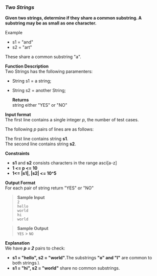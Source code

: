 ### _Two Strings_

**Given two strings, determine if they share a common substring. A substring may be as small as one character.**

Example

- s1 = "and"
- s2 = "art"

These share a common substring "a".

**Function Description**\
Two Strings has the following paramenters:

- String s1 = a string;
- String s2 = another String;

  **Returns**\
   string either "YES" or "NO"

**Input format**\
The first line contains a single integer _p_, the number of test cases.

The following _p_ pairs of lines are as follows:

The first line contains string **s1**.\
The second line contains string **s2**.

**Constraints**

- **s1** and **s2** consists characters in the range asci[a-z]
- **1 <= p <= 10**
- **1<= |s1|, |s2| <= 10^5**

**Output Format**\
For each pair of string return "YES" or "NO"

> **Sample Input**\
> `2`\
> `hello`\
> `world`\
> `hi`\
> `world`

> **Sample Output**\
> `YES` > `NO`

**Explanation**\
We have **_p = 2_** pairs to check:

- **s1 = "hello", s2 = "world"**.The substrings **"o" and "l"** are common to both strings.\
- **s1 = "hi", s2 = "world"** share no common substrings.
